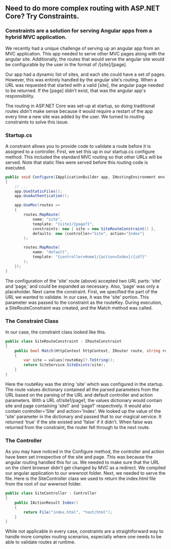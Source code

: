 

## Need to do more complex routing with ASP.NET Core? Try Constraints.

### Constraints are a solution for serving Angular apps from a hybrid MVC application.

We recently had a unique challenge of serving up an angular app from an MVC application. This app needed to serve other MVC pages along with the angular site. Additionally, the routes that would serve the angular site would be configurable by the user in the format of /[site]/[page].

Our app had a dynamic list of sites, and each site could have a set of pages. However, this was entirely handled by the angular site's routing. When a URL was requested that started with a valid [site], the angular page needed to be returned. If the [page] didn’t exist, that was the angular app's responsibility.

The routing in ASP.NET Core was set-up at startup, so doing traditional routes didn't make sense because it would require a restart of the app every time a new site was added by the user. We turned to routing constraints to solve this issue.

### Startup.cs

A constraint allows you to provide code to validate a route before it is assigned to a controller. First, we set this up in our startup.cs configure method. This included the standard MVC routing so that other URLs will be served. Note that static files were served before this routing code is executed.

```csharp
public void Configure(IApplicationBuilder app, IHostingEnvironment env)
{
    // ...
    app.UseStaticFiles();
    app.UseAuthentication();

    app.UseMvc(routes =>
    {
        routes.MapRoute(
            name: "site",
            template: "{site}/{page?}",
            constraints: new { site = new SiteRouteConstraint() },
            defaults: new {controller="Site", action="Index"}
        );

        routes.MapRoute(
            name: "default",
            template: "{controller=Home}/{action=Index}/{id?}"
        );
    });
}

```

The configuration of the 'site' route (above) accepted two URL parts: ‘site’ and ‘page,’ and could be expanded as necessary. Also, ‘page’ was only a placeholder. Next came the constraint. First, we specified the part of the URL we wanted to validate. In our case, it was the 'site' portion. This parameter was passed to the constraint as the routeKey. During execution, a SiteRouteConstraint was created, and the Match method was called.

### The Constraint Class

In our case, the constraint class looked like this.

```csharp
public class SiteRouteConstraint : IRouteConstraint
{
    public bool Match(HttpContext httpContext, IRouter route, string routeKey, RouteValueDictionary values, RouteDirection routeDirection)
    {
        var site = values[routeKey]?.ToString();
        return SiteService.SiteExists(site);
    }
}
```

Here the routeKey was the string 'site' which was configured in the startup. The route values dictionary contained all the parsed parameters from the URL based on the parsing of the URL and default controller and action parameters. With a URL of/site1/page1, the values dictionary would contain site and page containing 'site1' and 'page1' respectively. It would also contain controller='Site' and action='Index'. We looked up the value of the 'site' parameter in the dictionary and passed that to our magical service. It returned 'true' if the site existed and 'false' if it didn't. When false was returned from the constraint, the router fell through to the next route.

### The Controller

As you may have noticed in the Configure method, the controller and action have been set irrespective of the site and page. This was because the angular routing handled this for us. We needed to make sure that the URL on the client browser didn't get changed by MVC as a redirect. We compiled our angular application to our wwwroot folder. Next, we needed to serve the file. Here is the SiteController class we used to return the index.html file from the root of our wwwroot folder.

```csharp
public class SiteController : Controller
{
    public IActionResult Index()
    {
        return File("index.html", "text/html");
    }
}
```

While not applicable in every case, constraints are a straightforward way to handle more complex routing scenarios, especially where one needs to be able to validate routes at runtime.
